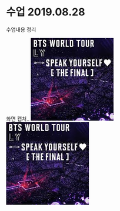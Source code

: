 # 수업 2019.08.28

수업내용 정리

화면 캡처..
![bts](./imgs/images.jpg)
<img src ="./imgs/images.jpg" alt="" >
<!--이미지가 안갔을때 alt메시지가 간다-->
